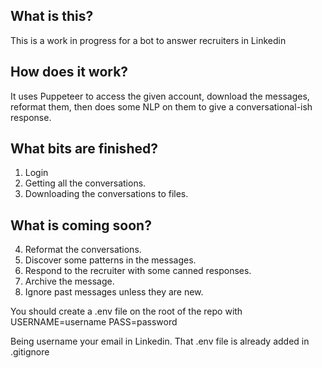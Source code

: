 ## What is this?
This is a work in progress for a bot to answer recruiters in Linkedin

## How does it work?
It uses Puppeteer to access the given account, download the messages, reformat them, then does some NLP on 
them to give a conversational-ish response. 

## What bits are finished?
1. Login
2. Getting all the conversations. 
3. Downloading the conversations to files. 

## What is coming soon?
4. Reformat the conversations. 
5. Discover some patterns in the messages.
6. Respond to the recruiter with some canned responses. 
7. Archive the message. 
8. Ignore past messages unless they are new. 

You should create a .env file on the root of the repo with
USERNAME=username
PASS=password

Being username your email in Linkedin. 
That .env file is already added in .gitignore
